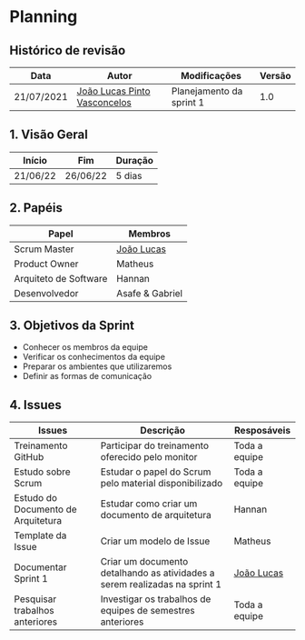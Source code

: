 # Planning

## Histórico de revisão

| Data       | Autor                                        | Modificações                      | Versão |
| ---------- | -------------------------------------------- | --------------------------------- | ------ |
| 21/07/2021 | [João Lucas Pinto Vasconcelos](https://github.com/HacKairos) | Planejamento da sprint 1 | 1.0    |

## 1. Visão Geral

 Início | Fim | Duração
 ------ | --- | -------
 21/06/22 | 26/06/22 | 5 dias

## 2. Papéis

Papel | Membros
----- | -------
Scrum Master | [João Lucas](https://github.com/HacKairos)
Product Owner | Matheus
Arquiteto de Software | Hannan
Desenvolvedor | Asafe & Gabriel

## 3. Objetivos da Sprint

* Conhecer os membros da equipe
* Verificar os conhecimentos da equipe
* Preparar os ambientes que utilizaremos
* Definir as formas de comunicação

## 4. Issues

Issues | Descrição | Resposáveis
 ----- | -------- | ----------- 
Treinamento GitHub | Participar do treinamento oferecido pelo monitor | Toda a equipe
Estudo sobre Scrum | Estudar o papel do Scrum pelo material disponibilizado | Toda a equipe
Estudo do Documento de Arquitetura | Estudar como criar um documento de arquitetura |Hannan
Template da Issue | Criar um modelo de Issue |Matheus
Documentar Sprint 1 | Criar um documento detalhando as atividades a serem realizadas na sprint 1 | [João Lucas](https://github.com/HacKairos)
Pesquisar trabalhos anteriores | Investigar os trabalhos de equipes de semestres anteriores | Toda a equipe
